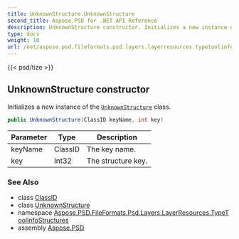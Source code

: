 ```yaml
---
title: UnknownStructure.UnknownStructure
second_title: Aspose.PSD for .NET API Reference
description: UnknownStructure constructor. Initializes a new instance of the UnknownStructure class
type: docs
weight: 10
url: /net/aspose.psd.fileformats.psd.layers.layerresources.typetoolinfostructures/unknownstructure/unknownstructure/
---
```

{{< psd/tize >}}
## UnknownStructure constructor

Initializes a new instance of the [`UnknownStructure`](../) class.

```csharp
public UnknownStructure(ClassID keyName, int key)
```

| Parameter | Type | Description |
| --- | --- | --- |
| keyName | ClassID | The key name. |
| key | Int32 | The structure key. |

### See Also

* class [ClassID](../../../aspose.psd.fileformats.psd.layers.layerresources/classid/)
* class [UnknownStructure](../)
* namespace [Aspose.PSD.FileFormats.Psd.Layers.LayerResources.TypeToolInfoStructures](../../unknownstructure/)
* assembly [Aspose.PSD](../../../)



